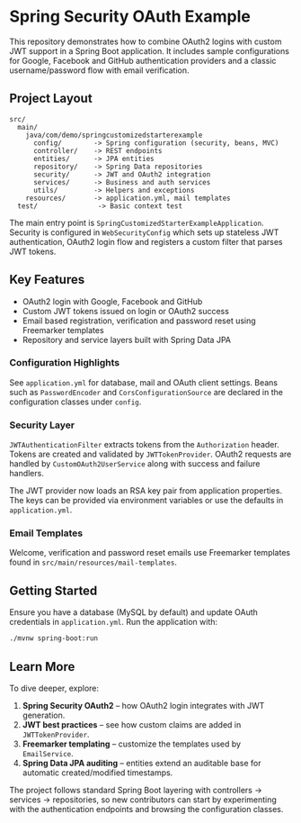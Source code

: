 # Spring Security OAuth Example

This repository demonstrates how to combine OAuth2 logins with custom JWT support in a Spring Boot application. It includes sample configurations for Google, Facebook and GitHub authentication providers and a classic username/password flow with email verification.

## Project Layout

```
src/
  main/
    java/com/demo/springcustomizedstarterexample
      config/        -> Spring configuration (security, beans, MVC)
      controller/    -> REST endpoints
      entities/      -> JPA entities
      repository/    -> Spring Data repositories
      security/      -> JWT and OAuth2 integration
      services/      -> Business and auth services
      utils/         -> Helpers and exceptions
    resources/       -> application.yml, mail templates
  test/               -> Basic context test
```

The main entry point is `SpringCustomizedStarterExampleApplication`. Security is configured in `WebSecurityConfig` which sets up stateless JWT authentication, OAuth2 login flow and registers a custom filter that parses JWT tokens.

## Key Features

- OAuth2 login with Google, Facebook and GitHub
- Custom JWT tokens issued on login or OAuth2 success
- Email based registration, verification and password reset using Freemarker templates
- Repository and service layers built with Spring Data JPA

### Configuration Highlights

See `application.yml` for database, mail and OAuth client settings. Beans such as `PasswordEncoder` and `CorsConfigurationSource` are declared in the configuration classes under `config`.

### Security Layer

`JWTAuthenticationFilter` extracts tokens from the `Authorization` header. Tokens are created and validated by `JWTTokenProvider`. OAuth2 requests are handled by `CustomOAuth2UserService` along with success and failure handlers.

The JWT provider now loads an RSA key pair from application properties. The keys can be provided via environment variables or use the defaults in `application.yml`.

### Email Templates

Welcome, verification and password reset emails use Freemarker templates found in `src/main/resources/mail-templates`.

## Getting Started

Ensure you have a database (MySQL by default) and update OAuth credentials in `application.yml`. Run the application with:

```bash
./mvnw spring-boot:run
```

## Learn More

To dive deeper, explore:

1. **Spring Security OAuth2** – how OAuth2 login integrates with JWT generation.
2. **JWT best practices** – see how custom claims are added in `JWTTokenProvider`.
3. **Freemarker templating** – customize the templates used by `EmailService`.
4. **Spring Data JPA auditing** – entities extend an auditable base for automatic created/modified timestamps.

The project follows standard Spring Boot layering with controllers → services → repositories, so new contributors can start by experimenting with the authentication endpoints and browsing the configuration classes.


